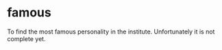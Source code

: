# famous
To find the most famous personality in the institute.
Unfortunately it is not complete yet.
